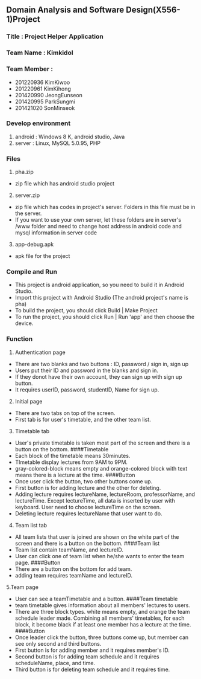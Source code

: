 ## Domain Analysis and Software Design(X556-1)Project

### Title : Project Helper Application

### Team Name : Kimkidol

### Team Member : 
+ 201220936 KimKiwoo
+ 201220961 KimKihong
+ 201420990 JeongEunseon
+ 201420995 ParkSungmi
+ 201421020 SonMinseok


### Develop environment
1. android : Windows 8 K, android studio, Java
2. server : Linux, MySQL 5.0.95, PHP


### Files
1. pha.zip
  + zip file which has android studio project

2. server.zip
  + zip file which has codes in project's server. Folders in this file must be in the server.
  + If you want to use your own server, let these folders are in server's /www folder and need to change host address in android code and mysql information in server code

3. app-debug.apk
  + apk file for the project


### Compile and Run
+ This project is android application, so you need to build it in Android Studio. 
+ Import this project with Android Studio (The android project's name is pha)
+ To build the project, you should click Build | Make Project
+ To run the project, you should click Run | Run 'app' and then choose the device.


### Function
1. Authentication page
 - There are two blanks and two buttons : ID, password / sign in, sign up
 - Users put their ID and password in the blanks and sign in.
 - If they donot have their own account, they can sign up with sign up button.
 - It requires userID, password, studentID, Name for sign up.

2. Initial page
 - There are two tabs on top of the screen.
 - First tab is for user's timetable, and the other team list.

3. Timetable tab
 - User's private timetable is taken most part of the screen and there is a button on the bottom.
 ####Timetable
 - Each block of the timetable means 30minutes.
 - TImetable display lectures from 9AM to 9PM.
 - gray-colored-block means empty and orange-colored block with text means there is a lecture at the time.
 ####Button
 - Once user click the button, two other buttons come up.
 - First button is for adding lecture and the other for deleting.
 - Adding lecture requires lectureName, lectureRoom, professorName, and lectureTime. Except lectureTime, all data is inserted by user with keyboard. User need to choose lectureTime on the screen.
 - Deleting lecture requires lectureName that user want to do.

4. Team list tab
 - All team lists that user is joined are shown on the white part of the screen and there is a button on the bottom.
 ####Team list
 - Team list contain teamName, and lectureID.
 - User can click one of team list when he/she wants to enter the team page.
 ####Button
 - There are a button on the bottom for add team.
 - adding team requires teamName and lectureID.

5.Team page
 - User can see a teamTimetable and a button.
 ####Team timetable
 - team timetable gives information about all members' lectures to users.
 - There are three block types. white means empty, and orange the team schedule leader made. Combining all members' timetables, for each block, it become black if at least one member has a lecture at the time.
 ####Button
 - Once leader click the button, three buttons come up, but member can see only second and third buttons.
 - First button is for adding member and it requires member's ID.
 - Second button is for adding team schedule and it requires scheduleName, place, and time.
 - Third button is for deleting team schedule and it requires time.


